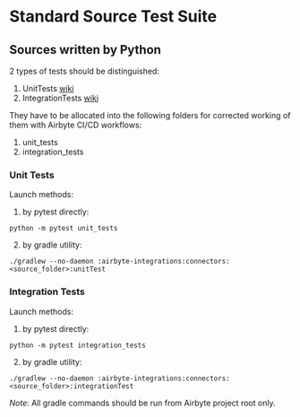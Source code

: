 # Standard Source Test Suite

## Sources written by Python

2 types of tests should be distinguished:
1. UnitTests [wiki](https://en.wikipedia.org/wiki/Unit_testing)
2. IntegrationTests [wiki](https://en.wikipedia.org/wiki/Integration_testing)


They have to be allocated into the following folders for corrected working of them with Airbyte CI/CD workflows:
1. unit_tests
2. integration_tests 

### Unit Tests
Launch methods:
1. by pytest directly: 
```
python -m pytest unit_tests
```
2. by gradle utility:
```
./gradlew --no-daemon :airbyte-integrations:connectors:<source_folder>:unitTest
```

### Integration Tests

Launch methods:
1. by pytest directly: 
```
python -m pytest integration_tests
```
2. by gradle utility:
```
./gradlew --no-daemon :airbyte-integrations:connectors:<source_folder>:integrationTest
```
*Note*: All gradle commands should be run from Airbyte project root only.


